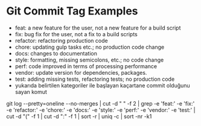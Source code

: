 # Git Commit Tag Examples

- feat: a new feature for the user, not a new feature for a build script
- fix: bug fix for the user, not a fix to a build scripts
- refactor: refactoring production code
- chore: updating gulp tasks etc.; no production code change
- docs: changes to documentation
- style: formatting, missing semicolons, etc.; no code change
- perf: code improved in terms of processing performance
- vendor: update version for dependencies, packages.
- test: adding missing tests, refactoring tests; no production code
- yukarıda belirtilen kategoriler ile başlayan kaçartane commit olduğunu sayan komut

git log --pretty=oneline --no-merges | cut -d " " -f 2 | grep -e 'feat:' -e 'fix:' -e 'refactor:' -e 'chore:' -e 'docs:' -e 'style:' -e 'perf:' -e 'vendor:' -e 'test:' |\
cut -d "(" -f 1 | cut -d ":" -f 1 | sort -r | uniq -c | sort -nr -k1
